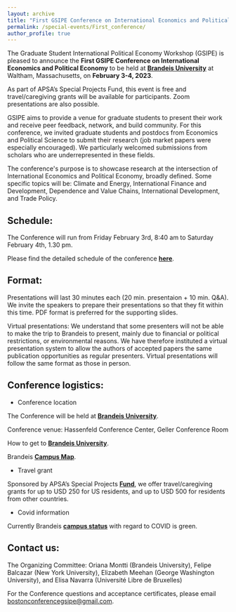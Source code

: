 ```yaml
---
layout: archive
title: "First GSIPE Conference on International Economics and Political Economy"
permalink: /special-events/First_conference/
author_profile: true
---
```


The Graduate Student International Political Economy Workshop (GSIPE) is pleased to announce the **First GSIPE Conference on International Economics and Political Economy** to be held at **<a href="https://www.brandeis.edu/">Brandeis University</a>** at Waltham, Massachusetts, on **February 3-4, 2023**.

As part of APSA’s Special Projects Fund, this event is free and travel/caregiving grants will be available for participants. Zoom presentations are also possible.

GSIPE aims to provide a venue for graduate students to present their work and receive peer feedback, network, and build community. For this conference, we invited graduate students and postdocs from Economics and Political Science to submit their research (job market papers were especially encouraged). We particularly welcomed submissions from scholars who are underrepresented in these fields. 

The conference's purpose is to showcase research at the intersection of International Economics and Political Economy, broadly defined. Some specific topics will be: Climate and Energy, International Finance and Development, Dependence and Value Chains, International Development, and Trade Policy.

## Schedule:

The Conference will run from Friday February 3rd, 8:40 am to Saturday February 4th, 1.30 pm.

Please find the detailed schedule of the conference **<a href="https://drive.google.com/file/d/1NvkBAPI6P2TMqEUA5KTvn1XONu4r8CFd/view?usp=sharing">here</a>**.

## Format:

Presentations will last 30 minutes each (20 min. presentaion + 10 min. Q&A). We invite the speakers to prepare their presentations so that they fit within this time. PDF format is preferred for the supporting slides.

Virtual presentations: We understand that some presenters will not be able to make the trip to Brandeis to present, mainly due to financial or political restrictions, or environmental reasons. We have therefore instituted a virtual presentation system to allow the authors of accepted papers the same publication opportunities as regular presenters. Virtual presentations will follow the same format as those in person.


## Conference logistics:

- Conference location

The Conference will be held at **<a href="https://www.brandeis.edu/university-events/departments/spaces/index.html">Brandeis University</a>**. 

Conference venue: Hassenfeld Conference Center, Geller Conference Room



How to get to **<a href="https://www.brandeis.edu/about/visiting/directions.html">Brandeis University</a>**.

Brandeis **<a href="https://www.brandeis.edu/about/visiting/map.html#">Campus Map</a>**.


- Travel grant

Sponsored by APSA’s Special Projects **<a href="https://connect.apsanet.org/centennialcenter/fostering-global-research-networks-among-junior-international-political-economy-and-international-economics-scholars/">Fund</a>**, we offer travel/caregiving grants for up to USD 250 for US residents, and up to USD 500 for residents from other countries. 

- Covid information

Currently Brandeis **<a href="https://www.brandeis.edu/covid-19/index.html#green">campus status</a>** with regard to COVID is green. 
 

## Contact us:
The Organizing Committee: Oriana Montti (Brandeis University), Felipe Balcazar (New York University), Elizabeth Meehan (George Washington University), and Elisa Navarra (Université Libre de Bruxelles)

For the Conference questions and acceptance certificates, please email [bostonconferencegsipe@gmail.com](bostonconferencegsipe@gmail.com).



